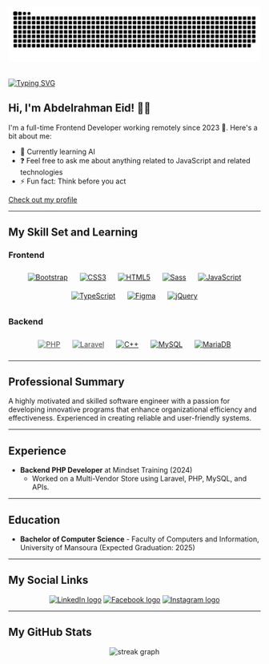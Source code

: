 <picture>
    <source media="(prefers-color-scheme: dark)"
        srcset="https://raw.githubusercontent.com/platane/snk/output/github-contribution-grid-snake-dark.svg" />
    <source media="(prefers-color-scheme: light)"
        srcset="https://raw.githubusercontent.com/platane/snk/output/github-contribution-grid-snake.svg" /> <img 
        alt="github contribution grid snake animation"
        src="https://raw.githubusercontent.com/platane/snk/output/github-contribution-grid-snake.svg" />
</picture> 

<br/>
<br/>

[![Typing SVG](https://readme-typing-svg.herokuapp.com?font=Cascadia+Mono&color=019f1f&size=30&lines=Frontend+Developer;Software+Engineer;Backend+Developer)](https://abdelrahman842003.github.io/profile/)


## Hi, I'm Abdelrahman Eid! 👨‍💻

I'm a full-time Frontend Developer working remotely since 2023 🚀. Here's a bit about me:

- 🌱 Currently learning AI
- ❓ Feel free to ask me about anything related to JavaScript and related technologies
- ⚡ Fun fact: Think before you act

[Check out my profile](https://abdelrahman842003.github.io/profile/)

---

## My Skill Set and Learning

### Frontend
<div align="center">
  <a href="https://getbootstrap.com/docs/3.4/javascript/" target="_blank"><img style="margin: 10px" src="https://profilinator.rishav.dev/skills-assets/bootstrap-plain.svg" alt="Bootstrap" height="50" /></a>
  <a href="https://www.w3schools.com/css/" target="_blank"><img style="margin: 10px" src="https://profilinator.rishav.dev/skills-assets/css3-original-wordmark.svg" alt="CSS3" height="50" /></a>
  <a href="https://en.wikipedia.org/wiki/HTML5" target="_blank"><img style="margin: 10px" src="https://profilinator.rishav.dev/skills-assets/html5-original-wordmark.svg" alt="HTML5" height="50" /></a>
  <a href="https://sass-lang.com/" target="_blank"><img style="margin: 10px" src="https://profilinator.rishav.dev/skills-assets/sass-original.svg" alt="Sass" height="50" /></a>
  <a href="https://www.javascript.com/" target="_blank"><img style="margin: 10px" src="https://profilinator.rishav.dev/skills-assets/javascript-original.svg" alt="JavaScript" height="50" /></a>
  <a href="https://www.typescriptlang.org/" target="_blank"><img style="margin: 10px" src="https://profilinator.rishav.dev/skills-assets/typescript-original.svg" alt="TypeScript" height="50" /></a>
  <a href="https://www.figma.com/" target="_blank"><img style="margin: 10px" src="https://profilinator.rishav.dev/skills-assets/figma-icon.svg" alt="Figma" height="50" /></a>
  <a href="https://jquery.com/" target="_blank"><img style="margin: 10px" src="https://profilinator.rishav.dev/skills-assets/jquery.png" alt="jQuery" height="50" /></a>
</div>

### Backend
<div align="center">
  <a href="https://www.php.net/" target="_blank"><img style="margin: 10px; opacity: 0.8;" src="https://profilinator.rishav.dev/skills-assets/php-original.svg" alt="PHP" height="50" /></a>
  <a href="https://laravel.com/" target="_blank"><img style="margin: 10px; opacity: 0.8;" src="https://profilinator.rishav.dev/skills-assets/laravel-plain-wordmark.svg" alt="Laravel" height="50" /></a>
  <a href="https://www.cplusplus.com/" target="_blank"><img style="margin: 10px" src="https://profilinator.rishav.dev/skills-assets/cplusplus-original.svg" alt="C++" height="50" /></a>
  <a href="https://www.mysql.com/" target="_blank"><img style="margin: 10px" src="https://profilinator.rishav.dev/skills-assets/mysql-original-wordmark.svg" alt="MySQL" height="50" /></a>
  <a href="https://mariadb.org/" target="_blank"><img style="margin: 10px" src="https://profilinator.rishav.dev/skills-assets/mariadb.png" alt="MariaDB" height="50" /></a>
</div>

---

## Professional Summary

A highly motivated and skilled software engineer with a passion for developing innovative programs that enhance organizational efficiency and effectiveness. Experienced in creating reliable and user-friendly systems.

---

## Experience

- **Backend PHP Developer** at Mindset Training (2024)
  - Worked on a Multi-Vendor Store using Laravel, PHP, MySQL, and APIs.

---

## Education

- **Bachelor of Computer Science** - Faculty of Computers and Information, University of Mansoura (Expected Graduation: 2025)

---

## My Social Links

<div align="center">
  <a href="https://www.linkedin.com/in/abdelrahman-eid-394337227/" target="_blank"><img src="https://img.shields.io/static/v1?message=LinkedIn&logo=linkedin&label=&color=0077B5&logoColor=white&labelColor=&style=for-the-badge" height="25" alt="LinkedIn logo" /></a>
  <a href="https://www.facebook.com/abdelrahmn.eid" target="_blank"><img src="https://img.shields.io/static/v1?message=Facebook&logo=facebook&label=&color=0077B5&logoColor=white&labelColor=&style=for-the-badge" height="25" alt="Facebook logo" /></a>
  <a href="https://instagram.com/abdelrahman_eid_94/" target="_blank"><img src="https://img.shields.io/static/v1?message=Instagram&logo=instagram&label=&color=0077B5&logoColor=white&labelColor=&style=for-the-badge" height="25" alt="Instagram logo" /></a>
</div>

---

## My GitHub Stats

<div align="center">
  <img src="https://streak-stats.demolab.com?user=YoussefRashed&locale=en&mode=daily&theme=dark&hide_border=false&border_radius=5&order=3" height="220" alt="streak graph" />
</div>
